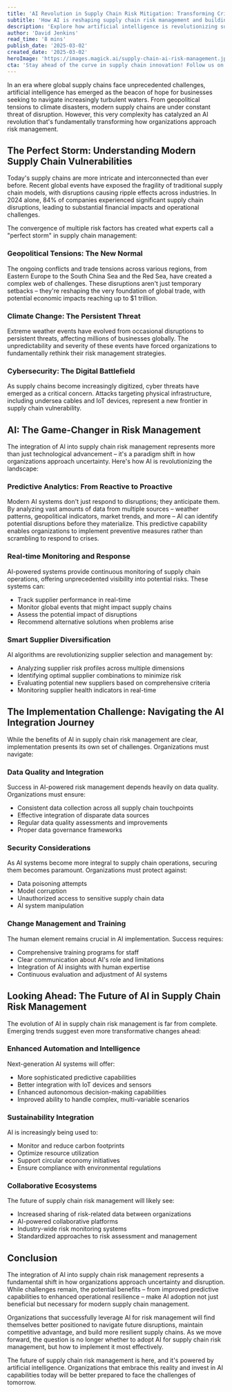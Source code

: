 ```yaml
---
title: 'AI Revolution in Supply Chain Risk Mitigation: Transforming Crisis into Opportunity'
subtitle: 'How AI is reshaping supply chain risk management and building resilience'
description: 'Explore how artificial intelligence is revolutionizing supply chain risk management, transforming traditional approaches to uncertainty and disruption. From predictive analytics to smart supplier diversification, discover how AI is helping organizations build more resilient supply chains in an increasingly complex global environment.'
author: 'David Jenkins'
read_time: '8 mins'
publish_date: '2025-03-02'
created_date: '2025-03-02'
heroImage: 'https://images.magick.ai/supply-chain-ai-risk-management.jpg'
cta: 'Stay ahead of the curve in supply chain innovation! Follow us on LinkedIn for daily insights on AI, risk management, and supply chain resilience. Join our community of forward-thinking professionals shaping the future of supply chain management.'
---
```


In an era where global supply chains face unprecedented challenges, artificial intelligence has emerged as the beacon of hope for businesses seeking to navigate increasingly turbulent waters. From geopolitical tensions to climate disasters, modern supply chains are under constant threat of disruption. However, this very complexity has catalyzed an AI revolution that's fundamentally transforming how organizations approach risk management.

## The Perfect Storm: Understanding Modern Supply Chain Vulnerabilities

Today's supply chains are more intricate and interconnected than ever before. Recent global events have exposed the fragility of traditional supply chain models, with disruptions causing ripple effects across industries. In 2024 alone, 84% of companies experienced significant supply chain disruptions, leading to substantial financial impacts and operational challenges.

The convergence of multiple risk factors has created what experts call a "perfect storm" in supply chain management:

### Geopolitical Tensions: The New Normal
The ongoing conflicts and trade tensions across various regions, from Eastern Europe to the South China Sea and the Red Sea, have created a complex web of challenges. These disruptions aren't just temporary setbacks – they're reshaping the very foundation of global trade, with potential economic impacts reaching up to $1 trillion.

### Climate Change: The Persistent Threat
Extreme weather events have evolved from occasional disruptions to persistent threats, affecting millions of businesses globally. The unpredictability and severity of these events have forced organizations to fundamentally rethink their risk management strategies.

### Cybersecurity: The Digital Battlefield
As supply chains become increasingly digitized, cyber threats have emerged as a critical concern. Attacks targeting physical infrastructure, including undersea cables and IoT devices, represent a new frontier in supply chain vulnerability.

## AI: The Game-Changer in Risk Management

The integration of AI into supply chain risk management represents more than just technological advancement – it's a paradigm shift in how organizations approach uncertainty. Here's how AI is revolutionizing the landscape:

### Predictive Analytics: From Reactive to Proactive
Modern AI systems don't just respond to disruptions; they anticipate them. By analyzing vast amounts of data from multiple sources – weather patterns, geopolitical indicators, market trends, and more – AI can identify potential disruptions before they materialize. This predictive capability enables organizations to implement preventive measures rather than scrambling to respond to crises.

### Real-time Monitoring and Response
AI-powered systems provide continuous monitoring of supply chain operations, offering unprecedented visibility into potential risks. These systems can:
- Track supplier performance in real-time
- Monitor global events that might impact supply chains
- Assess the potential impact of disruptions
- Recommend alternative solutions when problems arise

### Smart Supplier Diversification
AI algorithms are revolutionizing supplier selection and management by:
- Analyzing supplier risk profiles across multiple dimensions
- Identifying optimal supplier combinations to minimize risk
- Evaluating potential new suppliers based on comprehensive criteria
- Monitoring supplier health indicators in real-time

## The Implementation Challenge: Navigating the AI Integration Journey

While the benefits of AI in supply chain risk management are clear, implementation presents its own set of challenges. Organizations must navigate:

### Data Quality and Integration
Success in AI-powered risk management depends heavily on data quality. Organizations must ensure:
- Consistent data collection across all supply chain touchpoints
- Effective integration of disparate data sources
- Regular data quality assessments and improvements
- Proper data governance frameworks

### Security Considerations
As AI systems become more integral to supply chain operations, securing them becomes paramount. Organizations must protect against:
- Data poisoning attempts
- Model corruption
- Unauthorized access to sensitive supply chain data
- AI system manipulation

### Change Management and Training
The human element remains crucial in AI implementation. Success requires:
- Comprehensive training programs for staff
- Clear communication about AI's role and limitations
- Integration of AI insights with human expertise
- Continuous evaluation and adjustment of AI systems

## Looking Ahead: The Future of AI in Supply Chain Risk Management

The evolution of AI in supply chain risk management is far from complete. Emerging trends suggest even more transformative changes ahead:

### Enhanced Automation and Intelligence
Next-generation AI systems will offer:
- More sophisticated predictive capabilities
- Better integration with IoT devices and sensors
- Enhanced autonomous decision-making capabilities
- Improved ability to handle complex, multi-variable scenarios

### Sustainability Integration
AI is increasingly being used to:
- Monitor and reduce carbon footprints
- Optimize resource utilization
- Support circular economy initiatives
- Ensure compliance with environmental regulations

### Collaborative Ecosystems
The future of supply chain risk management will likely see:
- Increased sharing of risk-related data between organizations
- AI-powered collaborative platforms
- Industry-wide risk monitoring systems
- Standardized approaches to risk assessment and management

## Conclusion

The integration of AI into supply chain risk management represents a fundamental shift in how organizations approach uncertainty and disruption. While challenges remain, the potential benefits – from improved predictive capabilities to enhanced operational resilience – make AI adoption not just beneficial but necessary for modern supply chain management.

Organizations that successfully leverage AI for risk management will find themselves better positioned to navigate future disruptions, maintain competitive advantage, and build more resilient supply chains. As we move forward, the question is no longer whether to adopt AI for supply chain risk management, but how to implement it most effectively.

The future of supply chain risk management is here, and it's powered by artificial intelligence. Organizations that embrace this reality and invest in AI capabilities today will be better prepared to face the challenges of tomorrow.